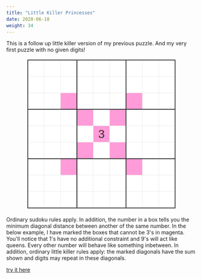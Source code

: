 ```yaml
---
title: "Little Killer Princesses"
date: 2020-06-18
weight: 34
---
```


<p>This is a follow up little killer version of my previous puzzle. And my very first puzzle with no given digits!
</p>
<p align="center">
  <img src="rules.png" alt="Rules for the puzzle" width="400"/>
</p>


<p>Ordinary sudoku rules apply. In addition, the number in a box tells you the minimum diagonal distance between another of the same number. In the below example, I have marked the boxes that cannot be 3's in magenta. You'll notice that 1's have no additional constraint and 9's will act like queens. Every other number will behave like something inbetween.
In addition, ordinary little killer rules apply: the marked diagonals have the sum shown and digits may repeat in these diagonals.</p>

<p>
<a href="https://sudokupad.app/3iugjt2i6m">try it here</a>
<p>
</p></p>
